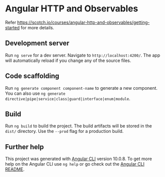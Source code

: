 # Angular HTTP and Observables
Refer https://scotch.io/courses/angular-http-and-observables/getting-started for more details.

## Development server

Run `ng serve` for a dev server. Navigate to `http://localhost:4200/`. The app will automatically reload if you change any of the source files.

## Code scaffolding

Run `ng generate component component-name` to generate a new component. You can also use `ng generate directive|pipe|service|class|guard|interface|enum|module`.

## Build

Run `ng build` to build the project. The build artifacts will be stored in the `dist/` directory. Use the `--prod` flag for a production build.

## Further help

This project was generated with [Angular CLI](https://github.com/angular/angular-cli) version 10.0.8.
To get more help on the Angular CLI use `ng help` or go check out the [Angular CLI README](https://github.com/angular/angular-cli/blob/master/README.md).


